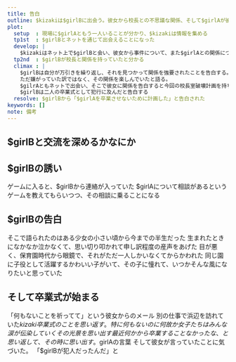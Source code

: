 ```yaml
---
title: 告白
outline: $kizakiは$girlBに出会う。彼女から校長との不思議な関係、そして$girlAが彼女を庇ってくれたことを聞く。
plot:
  setup  : 現場に$girlAともう一人いることが分かり、$kizakiは情報を集める
  tp1st  : $girlBとネットを通じて出会えることになった
  develop: |
    $kizakiはネット上で$girlBと会い、彼女から事件について、また$girlAとの関係について話を聞く。
  tp2nd  : $girlBが校長と関係を持っていたと分かる
  climax : |
    $girlBは自分が万引きを繰り返し、それを見つかって関係を強要されたことを告白する。
    ただ嫌がっていた訳ではなく、その関係を楽しんでいたと語る。
    $gilrAともネットで出会い、そこで彼女に関係を告白すると今回の校長室破壊計画を持ちかけられた。
    $girlBは二人の卒業式として犯行に及んだと告白する
  resolve: $girlBから「$girlAを卒業させないために計画した」と告白された
keywords: []
note: 備考
---
```


## $girlBと交流を深めるかなにか

## $girlBの誘い

ゲームに入ると、$girlBから連絡が入っていた
$girlAについて相談があるという
ゲームを教えてもらいつつ、その相談に乗ることになる

## $girlBの告白

そこで語られたのはある少女の小さい頃から今までの半生だった
生まれたときになかなか泣かなくて、思い切り叩かれて申し訳程度の産声をあげた
目が悪く、保育園時代から眼鏡で、それがただ一人しかいなくてからかわれた
同じ園に子役として活躍するかわいい子がいて、その子に憧れて、いつかそんな風になりたいと思っていた

## そして卒業式が始まる

「何もないことを祈ってて」という彼女からのメール
別の仕事で浜辺を訪れていた$kizaki
卒業式のことを思い返す。特に何もないのに何故か女子たちはみんな涙が伝染していく
その光景を思い出す
最近何かから卒業することなかったな、と思い返して、その時に思い出す。$girlAの言葉
そして彼女が言っていたことに気づいた。
「$girlBが犯人だったんだ」と
